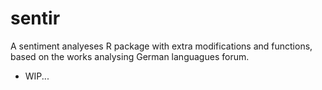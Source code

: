 # sentir

A sentiment analyeses R package with extra modifications and functions, based on
the works analysing German languagues forum.

- WIP...